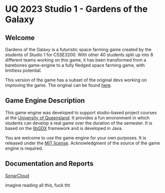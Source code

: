# UQ 2023 Studio 1 - Gardens of the Galaxy

## Welcome

Gardens of the Galaxy is a futuristic space farming game created by the students of Studio 1 for CSSE3200. With other 40 students split up into 8 different teams working on this game, it has been transformed from a barebones game-engine to a fully fledged space farming game, with limitless potential.

This version of the game has a subset of the original devs working on improving the game. The original can be found [here](https://github.com/UQcsse3200/2023-studio-1).

## Game Engine Description

This game engine was developed to support studio-based project courses at the [University of Queensland](https://uq.edu.au/ "UQ Home Page"). It provides a fun environment in which students can develop a real game over the duration of the semester. It is based on the [libGDX](https://libgdx.com/ "libGDX Information") framework and is developed in Java. 

You are welcome to use the game engine for your own purposes. It is released under the [MIT license](https://opensource.org/licenses/MIT "MIT License Description"). Acknowledgment of the source of the game engine is required.

## Documentation and Reports
[SonarCloud](https://sonarcloud.io/project/overview?id=AstroDev2023_2023-studio-1-but-better)

imagine reading all this, fuck tht